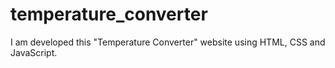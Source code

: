 # temperature_converter
I am developed this "Temperature Converter" website using HTML, CSS and JavaScript.
